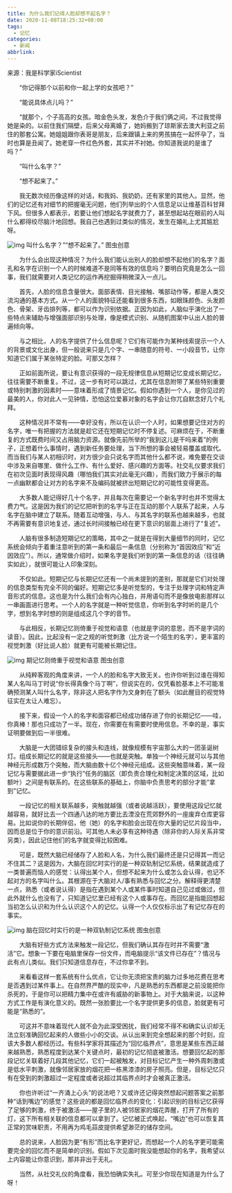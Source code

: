 ```yaml
---
title: 为什么我们记得人脸却想不起名字？
date: 2020-11-08T18:25:32+08:00
tags:
  - 记忆
categories:
  - 新闻
abbrlink:
---
```


来源：我是科学家iScientist

　　“你记得那个以前和你一起上学的女孩吧？”

　　“能说具体点儿吗？”

　　“就那个，个子高高的女孩。暗金色头发，发色介于我们俩之间，不过我觉得她是染的。以前住我们隔壁，后来父母离婚了，她妈搬到了琼斯家去澳大利亚之前住的那套公寓。她姐姐跟你表哥是朋友，后来跟镇上来的男孩搞在一起怀孕了，当时也算是丑闻了。她老穿一件红色外套，其实并不衬她。你知道我说的是谁了吗？”

　　“叫什么名字？”

　　“想不起来了。”

　　我无数次经历像这样的对话，和我妈、我奶奶，还有家里的其他人。显然，他们的记忆还有对细节的把握毫无问题，他们列举出的个人信息足以让维基百科甘拜下风。但很多人都表示，若要让他们想起名字就费力了，甚至想起站在眼前的人叫什么都得绞尽脑汁地回想。我自己也遇到过类似的情况，发生在婚礼上尤其尴尬呀。

![img](https://cdn.jsdelivr.net/gh/yakeing/Documentation@main/Hexo/images/d46a-kcpxnwv4394724.jpg)
叫什么名字？”“想不起来了。”
图虫创意

　　为什么会出现这种情况？为什么我们能认出别人的脸却想不起他们的名字？面孔和名字在识别一个人的时候难道不是同等有效的信息吗？要明白究竟是怎么一回事，我们就需要对人类记忆的运作再挖掘得稍微深入一点儿。

　　首先，人脸的信息含量很大。面部表情、目光接触、嘴部动作等，都是人类交流沟通的基本方式。从一个人的面貌特征还能看到很多东西，如眼珠颜色、头发颜色、骨架、牙齿排列等，都可以作为识别依据。正因为如此，人脑似乎演化出了一些特点来辅助与增强面部识别与处理，像是模式识别、从随机图案中认出人脸的普遍倾向等。

　　与之相比，人的名字提供了什么信息呢？它们有可能作为某种线索提示一个人的背景或文化出身，但一般说来只是几个字、一串随意的符号、一小段音节，让你知道它们属于某张特定的脸。可那又怎样？

　　正如前面所说，要让有意识获得的一段无规律信息从短期记忆变成长期记忆，往往需要不断重复。不过，这一步有时可以跳过，尤其在信息附带了某些特别重要或特别刺激的因素时——意味着形成了情景记忆。假如你遇到一个人，是你见过的最美的人，你对此人一见钟情，恐怕这位爱慕对象的名字会让你兀自默念好几个礼拜。

　　这种情况并不常有——幸好没有，所以在认识一个人时，如果想要记住对方的名字，唯一有把握的方法就是趁它还在短期记忆时不停复述。可麻烦在于，不断重复的方式既费时间又占用脑力资源。就像先前所举的“我到这儿是干吗来着”的例子，正想着什么事情时，遇到新任务要处理，当下所想的事会被轻易覆盖或取代。而当我们与某人初相识时，对方很少会只说名字而其他什么都不说，难免要在交谈中涉及来自哪里、做什么工作、有什么爱好、感兴趣的方面等。社交礼仪要求我们在初次见面时表现得风趣（哪怕我们其实对此毫无兴趣），而我们致力于展示的每一点幽默都会让对方的名字来不及编码就被挤出短期记忆的可能性变得更高。

　　大多数人能记得好几十个名字，并且每次在需要记一个新名字时也并不觉得太费力气。这是因为我们的记忆把听到的名字与正在互动的那个人联系了起来，人与名字在脑中建立了联系。随着互动增强，与人、与其名字的联系也越来越多，也就不再需要有意识地复述，通过长时间接触已经在更下意识的层面上进行了“复述”。

　　人脑有很多制造短期记忆的策略，其中之一就是在得到大量细节的同时，记忆系统会倾向于着重注意听到的第一条和最后一条信息（分别称为“首因效应”和“近因效应”）。所以，通常做介绍时，如果名字是我们听到的第一条信息的话（往往确实如此），就很可能让人印象深刻。

　　不仅如此。短期记忆与长期记忆还有一个尚未提到的差别，那就是它们对处理的信息类型有完全不同的偏好。短期记忆多是听觉型的，专注于处理字词和特定声音形式的信息。这也是为什么我们会有内心独白，并用语句而不是像放电影那样以一串画面进行思考。一个人的名字就是一种听觉信息，你听到名字时听的是几个字，想到名字时想的则是组成这几个字的音节。

　　与此相反，长期记忆则倚重于视觉和语意（也就是字词的意思，而不是字词的读音）。因此，比起没有一定之规的听觉刺激（比方说一个陌生的名字），更丰富的视觉刺激（好比说人脸）就更有可能被长期记住。

![img](https://cdn.jsdelivr.net/gh/yakeing/Documentation@main/Hexo/images/cf5e-kcpxnwv4394854.jpg)
期记忆则倚重于视觉和语意
图虫创意

　　从纯粹客观的角度来讲，一个人的脸和名字大致无关。也许你听到过谁在得知某人名叫马丁时说“你长得真像个马丁啊”，但说实在的，仅凭看脸基本上不可能准确预测某人叫什么名字，除非这人把名字作为文身刺在了额头（如此醒目的视觉特征实在太让人难忘）。

　　接下来，假设一个人的名字和面容都已经成功储存进了你的长期记忆——哇，你真棒！那也只成功了一半。现在，你需要在有需要时使用信息。不幸的是，事实证明要做到后一半很难。

　　大脑是一大团错综复杂的接头和连线，就像规模有宇宙那么大的一团圣诞树灯。组成长期记忆的就是这些接头——也就是突触。单独一个神经元就可以与其他神经元形成数万个突触，而大脑由数十亿个神经元组成。这些突触意味着，某一段记忆与需要据此进一步“执行”任务的脑区（即负责合理化和制定决策的区域，比如额叶）之间是有联系的。在这些联系的基础上，你脑中负责思考的部分才能“拿到”记忆。

　　一段记忆的相关联系越多，突触就越强（或者说越活跃），要使用这段记忆就越容易，就好比去一个四通八达的地方要比去湮没在荒郊野外的一座废弃仓库更容易。比如说你的长期伴侣，他（她）的名字和脸会出现在你大量的记忆片段当中，因而总是位于你的意识前沿。可其他人未必享有这种待遇（除非你的人际关系非常另类），因此记住他们的名字就变得比较困难。

　　可是，既然大脑已经储存了人脸和人名，为什么我们最终还是只记得其一而记不住其二？这是因为，大脑在回忆时实行的是一种双轨制记忆系统，结果就造成了一类普遍而恼人的感觉：认得出某个人，但想不起来为什么或怎么会认得，也记不起对方的名字叫什么。其根源在于大脑对人/事有熟悉与回忆之分。解释得更清楚一点，熟悉（或者说认得）是指在遇到某个人或某件事时知道自己见过或做过，但此外就什么也没有了，只知道记忆里已经有这个人或事存在。而回忆是指能回想起当初怎么认识和为什么认识这个人的记忆。认得一个人仅仅标示出了有记忆存在的事实。

![img](https://cdn.jsdelivr.net/gh/yakeing/Documentation@main/Hexo/images/56ac-kcpxnwv4394930.jpg)
脑在回忆时实行的是一种双轨制记忆系统
图虫创意

　　大脑有好些方式方法来触发一段记忆，但我们确认其存在时并不需要“激活”它。想象一下要在电脑里保存一份文件，而电脑提示“该文件已存在”？情况与此有点儿类似。我们只知道信息存在，不过你拿不到。

　　来看看这样一套系统有什么优点，它让你无须把宝贵的脑力过多地花费在思考是否遇到过某件事上。在自然界严酷的现实中，凡是熟悉的东西都是之前没能把你杀死的，于是你可以把精力集中在或许有威胁的新事物上。对于大脑来说，以这种方式工作是有演化意义的。既然一张脸要比一个名字提供更多的信息，脸就更有可能是“熟悉的”。

　　可这并不意味着现代人就不会为此深受困扰，我们经常不得不和确实认识却无法立刻准确回忆起来的人做些小小的交谈。从认出来到完全想起来的那个时刻，应该大多数人都经历过。有些科学家将其描述为“回忆临界点”，意思是某些东西正越来越熟悉，熟悉程度到达某个关键点时，最初的记忆彻底被激活。想要回忆起的那段记忆关联着好几段其他记忆，它们一起被触发，对目标记忆产生一种外周刺激或是低水平刺激，就像邻居家放的烟花把一栋黑漆漆的房子照亮。但是，目标记忆只有在受到的刺激超过一定程度或者说超过其临界点时才会被真正激活。

　　你也许听过“一齐涌上心头”的说法吧？又或许还记得突然想起问题答案之前那种“话到嘴边”的感觉？这些说的都是回忆临界点的变化：引起识别的目标记忆获得了足够的刺激，终于被激活——屋子里的人被邻居家的烟花弄醒，打开了所有的灯，这下所有相关联的信息都可以拿到了。记忆被正式唤起，“嘴边”也可以恢复其正常的赏味职责，不用再为鸡毛蒜皮提供希望渺茫的储存空间。

　　总的说来，人脸因为更“有形”而比名字更好记，而想起一个人的名字更可能需要完全的回忆而不是简单的识别。假如下次见面时我没能想起你的名字，我希望以上内容能让你意识到，那并非出于无礼。

　　当然，从社交礼仪的角度看，我恐怕确实失礼。可至少你现在知道是为什么了呀！